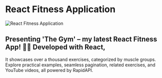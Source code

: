 # React Fitness Application

![React Fitness Application](https://github.com/mk070/react_fitness_app/assets/101645880/0bc5a915-0976-4242-9f17-7b8b5435c1f0)

## Presenting 'The Gym' – my latest React Fitness App! 🏋️‍♂️ Developed with React,
 
It showcases over a thousand exercises, categorized by muscle groups. Explore practical examples, seamless pagination, related exercises, and YouTube videos, all powered by RapidAPI. 



